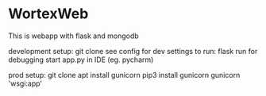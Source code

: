 # WortexWeb
This is webapp with flask and mongodb


development setup:
git clone
see config for dev settings
to run: flask run 
for debugging start app.py in IDE (eg. pycharm)


prod setup:
git clone
apt install gunicorn
pip3 install gunicorn
gunicorn 'wsgi:app'
